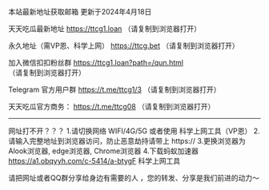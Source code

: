 本站最新地址获取邮箱 更新于2024年4月18日

天天吃瓜最新地址  https://ttcg1.loan （请复制到浏览器打开）

永久地址（需VP恩、科学上网） https://ttcg.bet （请复制到浏览器打开）

加入微信扣扣粉丝群   https://ttcg1.loan?path=/qun.html  （请复制到浏览器打开）

Telegram 官方用户群   https://t.me/ttcg1/3  （请复制到浏览器打开）

天天吃瓜官方商务： https://t.me/ttcg08  （请复制到浏览器打开）



----------------------------------

网址打不开？？？
1.请切换网络 WIFI/4G/5G 或者使用 科学上网工具（VP恩）
2.请输入完整地址到浏览器访问，防止恶意劫持请带上 https://
3.更换浏览器为Alook浏览器, edge浏览器, Chrome浏览器
4.下载蚂蚁加速器 https://a1.obqyyh.com/c-5414/a-btygF 科学上网工具

请把网址或者QQ群分享给身边有需要的人 ，您的转发、分享是我们前进的动力～
